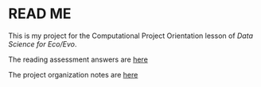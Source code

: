 # READ ME

This is my project for the Computational Project Orientation lesson of *Data Science for Eco/Evo*.

The reading assessment answers are [here](reading.md)

The project organization notes are [here](proj_org_notes.md)
